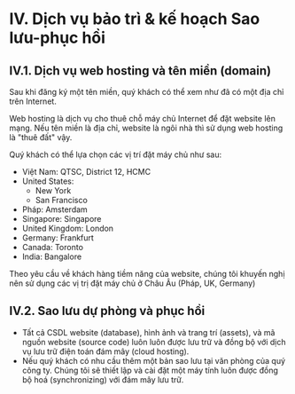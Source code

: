 # IV. Dịch vụ bảo trì & kế hoạch Sao lưu-phục hồi

## IV.1. Dịch vụ web hosting và tên miền (domain)

Sau khi đăng ký một tên miền, quý khách có thể xem như đã có một địa chỉ trên Internet.

Web hosting là dịch vụ cho thuê chỗ máy chủ Internet để đặt website lên mạng. Nếu tên miền là địa chỉ, website là ngôi nhà thì sử dụng web hosting là "thuê đất" vậy.

Quý khách có thể lựa chọn các vị trí đặt máy chủ như sau:

* Việt Nam: QTSC, District 12, HCMC
* United States:
    * New York
    * San Francisco
* Pháp: Amsterdam
* Singapore: Singapore
* United Kingdom: London
* Germany: Frankfurt
* Canada: Toronto
* India: Bangalore

Theo yêu cầu về khách hàng tiềm năng của website, chúng tôi khuyến nghị nên sử dụng các vị trị đặt máy chủ ở Châu Âu (Pháp, UK, Germany)

## IV.2. Sao lưu dự phòng và phục hồi

* Tất cả CSDL website (database), hình ảnh và trang trí (assets),  và mã nguồn website (source code) luôn luôn được lưu trữ và đồng bộ với dịch vụ lưu trữ điện toán đám mây (cloud hosting).
* Nếu quý khách có nhu cầu thêm một bản sao lưu tại văn phòng của quý công ty. Chúng tôi sẽ thiết lập và cài đặt một máy tính luôn được đồng bộ hoá (synchronizing) với đám mây lưu trữ.